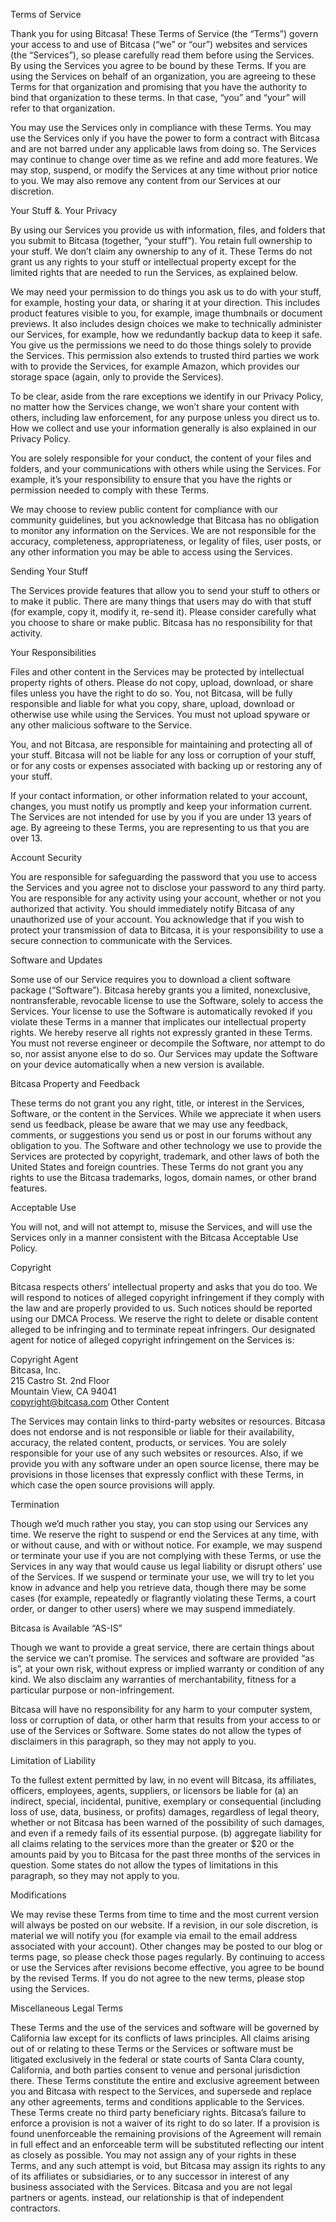 Terms of Service

Thank you for using Bitcasa! These Terms of Service (the “Terms”) govern your access to and use of Bitcasa (“we” or “our”) websites and services (the “Services”), so please carefully read them before using the Services. By using the Services you agree to be bound by these Terms. If you are using the Services on behalf of an organization, you are agreeing to these Terms for that organization and promising that you have the authority to bind that organization to these terms. In that case, “you” and “your” will refer to that organization.

You may use the Services only in compliance with these Terms. You may use the Services only if you have the power to form a contract with Bitcasa and are not barred under any applicable laws from doing so. The Services may continue to change over time as we refine and add more features. We may stop, suspend, or modify the Services at any time without prior notice to you. We may also remove any content from our Services at our discretion.

Your Stuff &. Your Privacy

By using our Services you provide us with information, files, and folders that you submit to Bitcasa (together, “your stuff”). You retain full ownership to your stuff. We don’t claim any ownership to any of it. These Terms do not grant us any rights to your stuff or intellectual property except for the limited rights that are needed to run the Services, as explained below.

We may need your permission to do things you ask us to do with your stuff, for example, hosting your data, or sharing it at your direction. This includes product features visible to you, for example, image thumbnails or document previews. It also includes design choices we make to technically administer our Services, for example, how we redundantly backup data to keep it safe. You give us the permissions we need to do those things solely to provide the Services. This permission also extends to trusted third parties we work with to provide the Services, for example Amazon, which provides our storage space (again, only to provide the Services).

To be clear, aside from the rare exceptions we identify in our Privacy Policy, no matter how the Services change, we won’t share your content with others, including law enforcement, for any purpose unless you direct us to. How we collect and use your information generally is also explained in our Privacy Policy.

You are solely responsible for your conduct, the content of your files and folders, and your communications with others while using the Services. For example, it’s your responsibility to ensure that you have the rights or permission needed to comply with these Terms.

We may choose to review public content for compliance with our community guidelines, but you acknowledge that Bitcasa has no obligation to monitor any information on the Services. We are not responsible for the accuracy, completeness, appropriateness, or legality of files, user posts, or any other information you may be able to access using the Services.

Sending Your Stuff

The Services provide features that allow you to send your stuff to others or to make it public. There are many things that users may do with that stuff (for example, copy it, modify it, re-send it). Please consider carefully what you choose to share or make public. Bitcasa has no responsibility for that activity.

Your Responsibilities

Files and other content in the Services may be protected by intellectual property rights of others. Please do not copy, upload, download, or share files unless you have the right to do so. You, not Bitcasa, will be fully responsible and liable for what you copy, share, upload, download or otherwise use while using the Services. You must not upload spyware or any other malicious software to the Service.

You, and not Bitcasa, are responsible for maintaining and protecting all of your stuff. Bitcasa will not be liable for any loss or corruption of your stuff, or for any costs or expenses associated with backing up or restoring any of your stuff.

If your contact information, or other information related to your account, changes, you must notify us promptly and keep your information current. The Services are not intended for use by you if you are under 13 years of age. By agreeing to these Terms, you are representing to us that you are over 13.

Account Security

You are responsible for safeguarding the password that you use to access the Services and you agree not to disclose your password to any third party. You are responsible for any activity using your account, whether or not you authorized that activity. You should immediately notify Bitcasa of any unauthorized use of your account. You acknowledge that if you wish to protect your transmission of data to Bitcasa, it is your responsibility to use a secure connection to communicate with the Services.

Software and Updates

Some use of our Service requires you to download a client software package (“Software”). Bitcasa hereby grants you a limited, nonexclusive, nontransferable, revocable license to use the Software, solely to access the Services. Your license to use the Software is automatically revoked if you violate these Terms in a manner that implicates our intellectual property rights. We hereby reserve all rights not expressly granted in these Terms. You must not reverse engineer or decompile the Software, nor attempt to do so, nor assist anyone else to do so. Our Services may update the Software on your device automatically when a new version is available.

Bitcasa Property and Feedback

These terms do not grant you any right, title, or interest in the Services, Software, or the content in the Services. While we appreciate it when users send us feedback, please be aware that we may use any feedback, comments, or suggestions you send us or post in our forums without any obligation to you. The Software and other technology we use to provide the Services are protected by copyright, trademark, and other laws of both the United States and foreign countries. These Terms do not grant you any rights to use the Bitcasa trademarks, logos, domain names, or other brand features.

Acceptable Use

You will not, and will not attempt to, misuse the Services, and will use the Services only in a manner consistent with the Bitcasa Acceptable Use Policy.

Copyright

Bitcasa respects others’ intellectual property and asks that you do too. We will respond to notices of alleged copyright infringement if they comply with the law and are properly provided to us. Such notices should be reported using our DMCA Process. We reserve the right to delete or disable content alleged to be infringing and to terminate repeat infringers. Our designated agent for notice of alleged copyright infringement on the Services is:

Copyright Agent  
Bitcasa, Inc.  
215 Castro St. 2nd Floor  
Mountain View, CA 94041  
copyright@bitcasa.com Other Content

The Services may contain links to third-party websites or resources. Bitcasa does not endorse and is not responsible or liable for their availability, accuracy, the related content, products, or services. You are solely responsible for your use of any such websites or resources. Also, if we provide you with any software under an open source license, there may be provisions in those licenses that expressly conflict with these Terms, in which case the open source provisions will apply.

Termination

Though we’d much rather you stay, you can stop using our Services any time. We reserve the right to suspend or end the Services at any time, with or without cause, and with or without notice. For example, we may suspend or terminate your use if you are not complying with these Terms, or use the Services in any way that would cause us legal liability or disrupt others’ use of the Services. If we suspend or terminate your use, we will try to let you know in advance and help you retrieve data, though there may be some cases (for example, repeatedly or flagrantly violating these Terms, a court order, or danger to other users) where we may suspend immediately.

Bitcasa is Available “AS-IS”

Though we want to provide a great service, there are certain things about the service we can’t promise. The services and software are provided “as is”, at your own risk, without express or implied warranty or condition of any kind. We also disclaim any warranties of merchantability, fitness for a particular purpose or non-infringement.

Bitcasa will have no responsibility for any harm to your computer system, loss or corruption of data, or other harm that results from your access to or use of the Services or Software. Some states do not allow the types of disclaimers in this paragraph, so they may not apply to you.

Limitation of Liability

To the fullest extent permitted by law, in no event will Bitcasa, its affiliates, officers, employees, agents, suppliers, or licensors be liable for (a) an indirect, special, incidental, punitive, exemplary or consequential (including loss of use, data, business, or profits) damages, regardless of legal theory, whether or not Bitcasa has been warned of the possibility of such damages, and even if a remedy fails of its essential purpose. (b) aggregate liability for all claims relating to the services more than the greater or $20 or the amounts paid by you to Bitcasa for the past three months of the services in question. Some states do not allow the types of limitations in this paragraph, so they may not apply to you.

Modifications

We may revise these Terms from time to time and the most current version will always be posted on our website. If a revision, in our sole discretion, is material we will notify you (for example via email to the email address associated with your account). Other changes may be posted to our blog or terms page, so please check those pages regularly. By continuing to access or use the Services after revisions become effective, you agree to be bound by the revised Terms. If you do not agree to the new terms, please stop using the Services.

Miscellaneous Legal Terms

These Terms and the use of the services and software will be governed by California law except for its conflicts of laws principles. All claims arising out of or relating to these Terms or the Services or software must be litigated exclusively in the federal or state courts of Santa Clara county, California, and both parties consent to venue and personal jurisdiction there. These Terms constitute the entire and exclusive agreement between you and Bitcasa with respect to the Services, and supersede and replace any other agreements, terms and conditions applicable to the Services. These Terms create no third party beneficiary rights. Bitcasa’s failure to enforce a provision is not a waiver of its right to do so later. If a provision is found unenforceable the remaining provisions of the Agreement will remain in full effect and an enforceable term will be substituted reflecting our intent as closely as possible. You may not assign any of your rights in these Terms, and any such attempt is void, but Bitcasa may assign its rights to any of its affiliates or subsidiaries, or to any successor in interest of any business associated with the Services. Bitcasa and you are not legal partners or agents. instead, our relationship is that of independent contractors.